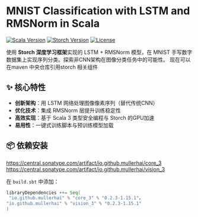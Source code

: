 # MNIST Classification with LSTM and RMSNorm in Scala

[![Scala Version](https://img.shields.io/badge/Scala-2.13%2F3-blue)](https://www.scala-lang.org)
[![Storch Version](https://img.shields.io/badge/Storch-0.9.0-orange)](https://github.com/mullerhai/storch)
[![License](https://img.shields.io/badge/License-Apache_2.0-green.svg)](https://opensource.org/licenses/Apache-2.0)

使用 &zwnj;**Storch 深度学习框架**&zwnj;实现的 LSTM + RMSNorm 模型，在 MNIST 手写数字数据集上实现序列分类。探索非CNN架构在图像分类任务中的可能性。 现在可以在maven 中央仓库引用storch 相关组件

## ✨ 核心特性
- &zwnj;**创新架构**&zwnj;：用 LSTM 网络处理图像像素序列（替代传统CNN）
- &zwnj;**优化技术**&zwnj;：集成 RMSNorm 层提升训练稳定性
- &zwnj;**高效实现**&zwnj;：基于 Scala 3 类型安全编程与 Storch 的GPU加速
- &zwnj;**易用性**&zwnj;：一键式训练脚本与预训练模型加载

## 📦 依赖安装
https://central.sonatype.com/artifact/io.github.mullerhai/core_3
https://central.sonatype.com/artifact/io.github.mullerhai/vision_3

在 `build.sbt` 中添加：
```scala
libraryDependencies ++= Seq(
 "io.github.mullerhai" % "core_3" % "0.2.3-1.15.1"，
"io.github.mullerhai" % "vision_3" % "0.2.3-1.15.1"
)
